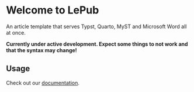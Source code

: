 # Welcome to LePub

An article template that serves Typst, Quarto, MyST and Microsoft Word all at once.

**Currently under active development. Expect some things to not work and that the syntax may change!**

## Usage

Check out our [documentation](https://lapreprint.github.io/LePub/).
